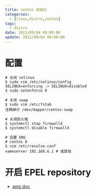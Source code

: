 ```yaml
---
title: centos 初始化
categories: 
  - [linux,distro,centos]
tags:
  - distro
date: 2021/09/04 00:00:00
update: 2021/09/04 00:00:00
---
```


# 配置

```shell
# 关闭 selinux
$ sudo vim /etc/selinux/config
SELINUX=enforcing -> SELINUX=disabled
$ sudo setenforce 0

# 关闭 swap
$ sudo vim /etc/fstab
注释掉行 /dev/mapper/centos-swap

# 关闭防火墙
$ systemctl stop firewalld
$ systemctl disable firewalld

# 设置 DNS
# centos 8
$ vim /etc/resolve.conf
nameserver 192.168.6.1 # 或其他
```

# 开启 EPEL repository

- [amz doc](https://aws.amazon.com/premiumsupport/knowledge-center/ec2-enable-epel/)
